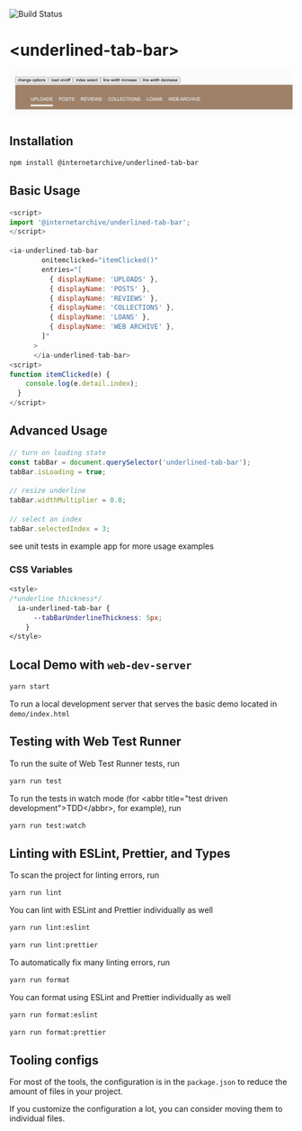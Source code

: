 ![Build Status](https://github.com/internetarchive/iaux-underlined-tab-bar/actions/workflows/ci.yml/badge.svg)

# \<underlined-tab-bar>

![Underline Tab Bar](img/underline.png 'Underline Tab Bar')

## Installation

```bash
npm install @internetarchive/underlined-tab-bar
```

## Basic Usage

```js
<script>
import '@internetarchive/underlined-tab-bar';
</script>

<ia-underlined-tab-bar
        onitemclicked="itemClicked()"
        entries="[
          { displayName: 'UPLOADS' },
          { displayName: 'POSTS' },
          { displayName: 'REVIEWS' },
          { displayName: 'COLLECTIONS' },
          { displayName: 'LOANS' },
          { displayName: 'WEB ARCHIVE' },
        ]"
      >
      </ia-underlined-tab-bar>
<script>
function itemClicked(e) {
    console.log(e.detail.index);
  }
</script>

```

## Advanced Usage

```js
// turn on loading state
const tabBar = document.querySelector('underlined-tab-bar');
tabBar.isLoading = true;

// resize underline
tabBar.widthMultiplier = 0.8;

// select an index
tabBar.selectedIndex = 3;
```

see unit tests in example app for more usage examples

### CSS Variables

```css
<style>
/*underline thickness*/
  ia-underlined-tab-bar {
      --tabBarUnderlineThickness: 5px;
    }
</style>
```

## Local Demo with `web-dev-server`

```bash
yarn start
```

To run a local development server that serves the basic demo located in `demo/index.html`

## Testing with Web Test Runner

To run the suite of Web Test Runner tests, run

```bash
yarn run test
```

To run the tests in watch mode (for &lt;abbr title=&#34;test driven development&#34;&gt;TDD&lt;/abbr&gt;, for example), run

```bash
yarn run test:watch
```

## Linting with ESLint, Prettier, and Types

To scan the project for linting errors, run

```bash
yarn run lint
```

You can lint with ESLint and Prettier individually as well

```bash
yarn run lint:eslint
```

```bash
yarn run lint:prettier
```

To automatically fix many linting errors, run

```bash
yarn run format
```

You can format using ESLint and Prettier individually as well

```bash
yarn run format:eslint
```

```bash
yarn run format:prettier
```

## Tooling configs

For most of the tools, the configuration is in the `package.json` to reduce the amount of files in your project.

If you customize the configuration a lot, you can consider moving them to individual files.
